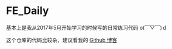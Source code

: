 # FE_Daily

基本上是我从2017年5月开始学习的时候写的日常练习代码 o(￣▽￣)ｄ

这个仓库的代码比较杂，建议看我的 [Github 博客](https://github.com/SHERlocked93/blog)
